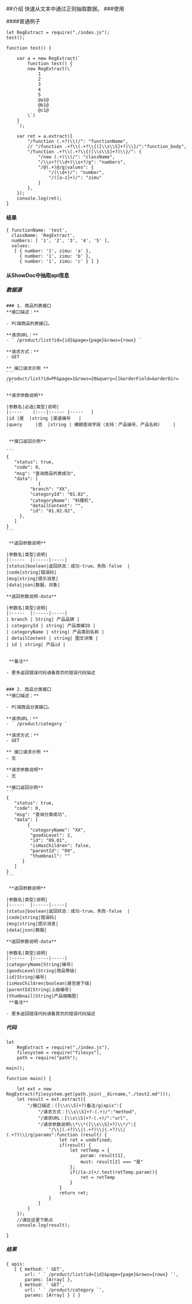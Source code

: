 ##介绍
	快速从文本中通过正则抽取数据。
###使用

####普通例子
	
	let RegExtract = require("./index.js");
	test();
	
	function test() {
	
	    var a = new RegExtract(`
	        function test() {
	        new RegExtract(\`
	            1
	            2
	            3
	            4
	            5
	            @a1@
	            @b1@
	            @c1@
	        \`)
	    }
	    `);
	
	    var ret = a.extract({
	        "/function (.+?)\\(/": "functionName",
	        // "/function .+?\\(.+?\\{([\\s\\S]+?)\\}/":"function_body",
	        "/function .+?\\(.+?\\{([\\s\\S]+?)\\}/": {
	            "/new (.+)\\(/": "className",
	            "/\\s+?(\\d+)\\s+?/g": "numbers",
	            "/@(.+)@/g|values": {
	                "/(\\d+)/": "number",
	                "/([a-z]+)/": "zimu"
	            }
	        },
	    });
	    console.log(ret);
	}

#### 结果
	{ functionName: 'test',
	  className: 'RegExtract',
	  numbers: [ '1', '2', '3', '4', '5' ],
	  values:
	   [ { number: '1', zimu: 'a' },
	     { number: '1', zimu: 'b' },
	     { number: '1', zimu: 'c' } ] }

#### 从ShowDoc中抽取api信息
##### 数据源
	### 1. 商品列表接口
	**接口描述：**
	
	- PC端商品列表接口。
	
	**请求URL：**
	- ` /product/list?id={id}&page={page}&rows={rows} `
	
	**请求方式：**
	- GET
	
	** 接口请求示例 **
	```
	/product/list?id=PF&page=1&rows=20&query=[]&orderField=&orderDir=
	```
	
	**请求参数说明**
	
	|参数名|必选|类型|说明|
	|:----    |:---|:----- |-----   |
	|id |是  |string |渠道编号   |
	|query     |否  |string | 模糊查询字段（支持：产品编号、产品名称）    |
	
	
	 **接口返回示例**
	
	```
	{
	   "status": true,
	   "code": 0,
	   "msg": "查询商品列表成功",
	   "data": [
	            {
	         "branch": "XX",
	         "categoryId": "01.02",
	         "categoryName": "料理机",
	         "detailContent": "",
	         "id": "01.02.02",
	     },
	   ]
	}
	```
	
	 **返回参数说明**
	
	|参数名|类型|说明|
	|:-----  |:-----|-----|
	|status|boolean|返回状态：成功-true，失败-false  |
	|code|string|错误码|
	|msg|string|提示消息|
	|data|json|数据，对象|
	
	**返回参数说明-data**
	
	|参数名|类型|说明|
	|:-----  |:-----|-----|
	| branch | String| 产品品牌 |
	| categoryId | string| 产品类编ID |
	| categoryName | string| 产品类别名称 |
	| detailContent | string| 图文详情 |
	| id | string| 产品id |
	
	
	 **备注**
	
	- 更多返回错误代码请看首页的错误代码描述
	
	
	### 2. 商品分类接口
	**接口描述：**
	
	- PC端商品分类接口。
	
	**请求URL：**
	- ` /product/category `
	
	**请求方式：**
	- GET
	
	** 接口请求示例 **
	- 无
	
	**请求参数说明**
	- 无
	
	**接口返回示例**
	```
	{
	   "status": true,
	   "code": 0,
	   "msg": "查询分类成功",
	   "data": [
	        {
	         "categoryName": "XX",
	         "goodsLevel": 2,
	         "id": "09.01",
	         "isHasChildren": false,
	         "parentId": "09",
	         "thumbnail": ""
	      }
	   ]
	}
	```
	
	 **返回参数说明**
	
	|参数名|类型|说明|
	|:-----  |:-----|-----|
	|status|boolean|返回状态：成功-true，失败-false  |
	|code|string|错误码|
	|msg|string|提示消息|
	|data|json|数据|
	
	**返回参数说明-data**
	
	|参数名|类型|说明|
	|:-----  |:-----|-----|
	|categoryName|String|编号|
	|goodsLevel|String|商品等级|
	|id|String|编号|
	|isHasChildren|boolean|是否是下级|
	|parentId|String|上级编号|
	|thumbnail|String|产品缩略图|
	 **备注**
	
	- 更多返回错误代码请看首页的错误代码描述
	
##### 代码

	let
	    RegExtract = require("./index.js"),
	    filesystem = require("filesys"),
	    path = require("path");
	
	main();
	
	function main() {
	
	    let ext = new RegExtract(filesystem.get(path.join(__dirname,"./test2.md")));
	    let result = ext.extract({
	        "/接口描述：([\\s\\S]+?)备注/g|apis":{
	            "/请求方式：[\\s\\S]+?-(.+)/":"method",
	            "/请求URL：[\\s\\S]+?-(.+)/":"url",
	            "/请求参数说明\\*\\*([\\s\\S]+?)\\*/":{
	                "/\\|(.+?)\\|(.+?)\\|(.+?)\\|(.+?)\\|/g|params":function (result) {
	                    let ret = undefined;
	                    if(result) {
	                        let retTemp = {
	                            param: result[1],
	                            must: result[2] === "是"
	                        };
	                        if(/[a-z]+/.test(retTemp.param)){
	                            ret = retTemp
	                        }
	                    }
	                    return ret;
	                }
	            }
	        }
	    });
	    //请在这里下断点
	    console.log(result);
	
	}

##### 结果
	{ apis:
	   [ { method: ' GET',
	       url: ' ` /product/list?id={id}&page={page}&rows={rows} `',
	       params: [Array] },
	     { method: ' GET',
	       url: ' ` /product/category `',
	       params: [Array] } ] }